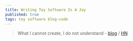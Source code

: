 ```yaml
---
title: Writing Toy Software Is A Joy
published: true
tags: toy software blog-code
---
```

> What I cannot create, I do not understand - [blog](https://blog.jsbarretto.com/post/software-is-joy) / [HN](https://news.ycombinator.com/item?id=44367084)
